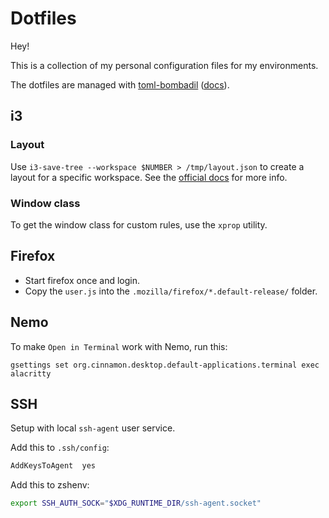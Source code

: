 # Dotfiles

Hey!

This is a collection of my personal configuration files for my environments.

The dotfiles are managed with [toml-bombadil](https://github.com/oknozor/toml-bombadil) ([docs](https://oknozor.github.io/toml-bombadil/)).

## i3

### Layout

Use `i3-save-tree --workspace $NUMBER > /tmp/layout.json` to create a layout for a specific workspace.
See the [official docs](https://i3wm.org/docs/layout-saving.html) for more info.

### Window class

To get the window class for custom rules, use the `xprop` utility.

## Firefox

- Start firefox once and login.
- Copy the `user.js` into the `.mozilla/firefox/*.default-release/` folder.

## Nemo

To make `Open in Terminal` work with Nemo, run this:

`gsettings set org.cinnamon.desktop.default-applications.terminal exec alacritty`

## SSH

Setup with local `ssh-agent` user service.

Add this to `.ssh/config`:

```txt
AddKeysToAgent  yes
```

Add this to zshenv:

```sh
export SSH_AUTH_SOCK="$XDG_RUNTIME_DIR/ssh-agent.socket"
```
